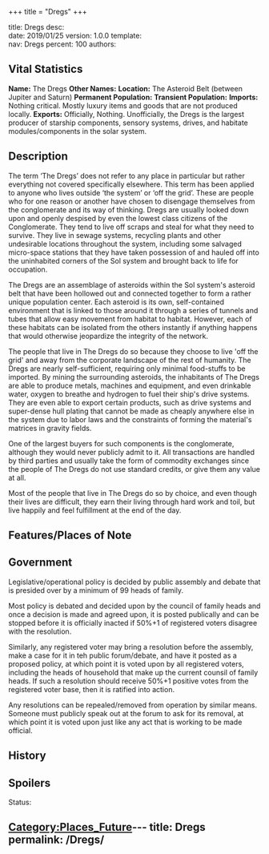 +++
title = "Dregs"
+++

title:		Dregs
desc:		
date:		2019/01/25
version:	1.0.0
template:	
nav:		Dregs
percent:	100
authors:	
## Vital Statistics

**Name:** The Dregs
**Other Names:**
**Location:** The Asteroid Belt (between Jupiter and Saturn)
**Permanent Population:**
**Transient Population:**
**Imports:** Nothing critical. Mostly luxury items and goods that are
not produced locally.
**Exports:** Officially, Nothing. Unofficially, the Dregs is the largest
producer of starship components, sensory systems, drives, and habitate
modules/components in the solar system.

## Description

The term ‘The Dregs’ does not refer to any place in particular but
rather everything not covered specifically elsewhere. This term has been
applied to anyone who lives outside ‘the system’ or ‘off the grid’.
These are people who for one reason or another have chosen to disengage
themselves from the conglomerate and its way of thinking. Dregs are
usually looked down upon and openly despised by even the lowest class
citizens of the Conglomerate. They tend to live off scraps and steal for
what they need to survive. They live in sewage systems, recycling plants
and other undesirable locations throughout the system, including some
salvaged micro-space stations that they have taken possession of and
hauled off into the uninhabited corners of the Sol system and brought
back to life for occupation.

The Dregs are an assemblage of asteroids within the Sol system's
asteroid belt that have been hollowed out and connected together to form
a rather unique population center. Each asteroid is its own,
self-contained environment that is linked to those around it through a
series of tunnels and tubes that allow easy movement from habitat to
habitat. However, each of these habitats can be isolated from the others
instantly if anything happens that would otherwise jeopardize the
integrity of the network.

The people that live in The Dregs do so because they choose to live 'off
the grid' and away from the corporate landscape of the rest of humanity.
The Dregs are nearly self-sufficient, requiring only minimal food-stuffs
to be imported. By mining the surrounding asteroids, the inhabitants of
The Dregs are able to produce metals, machines and equipment, and even
drinkable water, oxygen to breathe and hydrogen to fuel their ship's
drive systems. They are even able to export certain products, such as
drive systems and super-dense hull plating that cannot be made as
cheaply anywhere else in the system due to labor laws and the
constraints of forming the material's matrices in gravity fields.

One of the largest buyers for such components is the conglomerate,
although they would never publicly admit to it. All transactions are
handled by third parties and usually take the form of commodity
exchanges since the people of The Dregs do not use standard credits, or
give them any value at all.

Most of the people that live in The Dregs do so by choice, and even
though their lives are difficult, they earn their living through hard
work and toil, but live happily and feel fulfillment at the end of the
day.

## Features/Places of Note

## Government

Legislative/operational policy is decided by public assembly and debate
that is presided over by a minimum of 99 heads of family.

Most policy is debated and decided upon by the council of family heads
and once a decision is made and agreed upon, it is posted publically and
can be stopped before it is officially inacted if 50%+1 of registered
voters disagree with the resolution.

Similarly, any registered voter may bring a resolution before the
assembly, make a case for it in teh public forum/debate, and have it
posted as a proposed policy, at which point it is voted upon by all
registered voters, including the heads of household that make up the
current counsil of family heads. If such a resolution should receive
50%+1 positive votes from the registered voter base, then it is ratified
into action.

Any resolutions can be repealed/removed from operation by similar means.
Someone must publicly speak out at the forum to ask for its removal, at
which point it is voted upon just like any act that is working to be
made official.

## History

## Spoilers

<spoiler text="Spoilers">Status: </spoiler>

[Category:Places_Future](Category:Places_Future "wikilink")---
title: Dregs
permalink: /Dregs/
---

